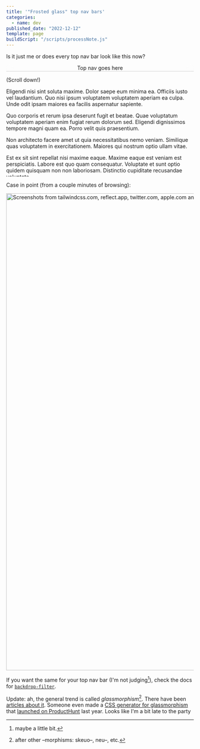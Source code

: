 ```yaml
---
title: '"Frosted glass" top nav bars'
categories:
  - name: dev
published_date: "2022-12-12"
template: page
buildScript: "/scripts/processNote.js"
---
```


Is it just me or does every top nav bar look like this now?

<div style="height:300px;overflow-y:scroll;border:var(--border-width) solid currentColor;">
  <div style="position:sticky;top:0;">
    <div style="backdrop-filter:blur(10px);-webkit-backdrop-filter:blur(10px);padding:var(--space-s);text-align:center;">Top nav goes here</div>
    <div style="height:1px;background:currentColor;opacity:0.2;"><!-- dirty hack to add opacity to a border with currentColor --></div>
  </div>
  <div style="padding:var(--space-s);">
    <p style="margin-bottom:var(--space-s);">(Scroll down!)</p>
    <p style="margin-bottom:var(--space-s);">Eligendi nisi sint soluta maxime. Dolor saepe eum minima ea. Officiis iusto vel laudantium. Quo nisi ipsum voluptatem voluptatem aperiam ea culpa. Unde odit ipsam maiores ea facilis aspernatur sapiente.</p>
    <p style="margin-bottom:var(--space-s);">Quo corporis et rerum ipsa deserunt fugit et beatae. Quae voluptatum voluptatem aperiam enim fugiat rerum dolorum sed. Eligendi dignissimos tempore magni quam ea. Porro velit quis praesentium.</p>
    <p style="margin-bottom:var(--space-s);">Non architecto facere amet ut quia necessitatibus nemo veniam. Similique quas voluptatem in exercitationem. Maiores qui nostrum optio ullam vitae.</p>
    <p style="margin-bottom:var(--space-s);">Est ex sit sint repellat nisi maxime eaque. Maxime eaque est veniam est perspiciatis. Labore est quo quam consequatur. Voluptate et sunt optio quidem quisquam non non laboriosam. Distinctio cupiditate recusandae voluptate.</p>
    <p style="margin-bottom:var(--space-s);">Velit laborum saepe quibusdam voluptatem. In ea dolorum sit laboriosam quia aliquam. Consequatur quidem alias facilis eaque quos a alias. Ut sed enim eum iusto at.</p>
  </div>
</div>

Case in point (from a couple minutes of browsing):

<img width="1280" height="1075" style="aspect-ratio:1280/1075;height:auto;" src="/static/images/2022-12-12-frosted-glass-navs.webp"  alt="Screenshots from tailwindcss.com, reflect.app, twitter.com, apple.com and brianlovin.com showing their 'frosted glass' top nav bars">

If you want the same for your top nav bar (I'm not judging[^1]), check the docs for [`backdrop-filter`](https://developer.mozilla.org/en-US/docs/Web/CSS/backdrop-filter).

Update: ah, the general trend is called _glassmorphism_[^2]. There have been [articles about it](https://uxdesign.cc/glassmorphism-in-user-interfaces-1f39bb1308c9). Someone even made a [CSS generator for glassmorphism](https://ui.glass/generator/) that [launched on ProductHunt](https://www.producthunt.com/products/glassmorphism) last year. Looks like I'm a bit late to the party

[^1]: maybe a little bit.
[^2]: after other –morphisms: skeuo–, neu–, etc.
